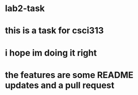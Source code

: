 # lab2-task
# this is a task for csci313
# i hope im doing it right
# the features are some README updates and a pull request